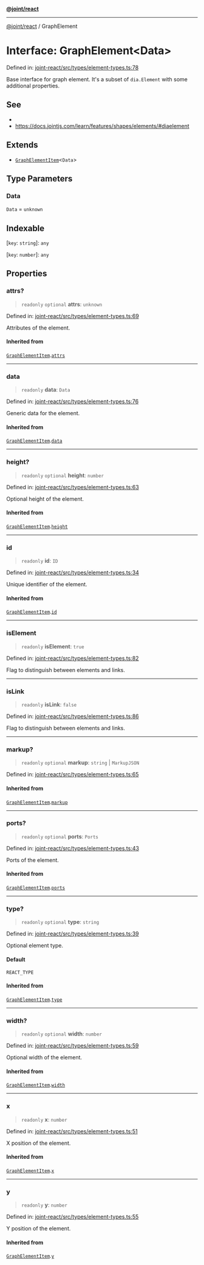 [**@joint/react**](../README.md)

***

[@joint/react](../README.md) / GraphElement

# Interface: GraphElement\<Data\>

Defined in: [joint-react/src/types/element-types.ts:78](https://github.com/samuelgja/joint/blob/main/packages/joint-react/src/types/element-types.ts#L78)

Base interface for graph element.
It's a subset of `dia.Element` with some additional properties.

## See

 - 
 - https://docs.jointjs.com/learn/features/shapes/elements/#diaelement

## Extends

- [`GraphElementItem`](GraphElementItem.md)\<`Data`\>

## Type Parameters

### Data

`Data` = `unknown`

## Indexable

\[`key`: `string`\]: `any`

\[`key`: `number`\]: `any`

## Properties

### attrs?

> `readonly` `optional` **attrs**: `unknown`

Defined in: [joint-react/src/types/element-types.ts:69](https://github.com/samuelgja/joint/blob/main/packages/joint-react/src/types/element-types.ts#L69)

Attributes of the element.

#### Inherited from

[`GraphElementItem`](GraphElementItem.md).[`attrs`](GraphElementItem.md#attrs)

***

### data

> `readonly` **data**: `Data`

Defined in: [joint-react/src/types/element-types.ts:76](https://github.com/samuelgja/joint/blob/main/packages/joint-react/src/types/element-types.ts#L76)

Generic data for the element.

#### Inherited from

[`GraphElementItem`](GraphElementItem.md).[`data`](GraphElementItem.md#data-1)

***

### height?

> `readonly` `optional` **height**: `number`

Defined in: [joint-react/src/types/element-types.ts:63](https://github.com/samuelgja/joint/blob/main/packages/joint-react/src/types/element-types.ts#L63)

Optional height of the element.

#### Inherited from

[`GraphElementItem`](GraphElementItem.md).[`height`](GraphElementItem.md#height)

***

### id

> `readonly` **id**: `ID`

Defined in: [joint-react/src/types/element-types.ts:34](https://github.com/samuelgja/joint/blob/main/packages/joint-react/src/types/element-types.ts#L34)

Unique identifier of the element.

#### Inherited from

[`GraphElementItem`](GraphElementItem.md).[`id`](GraphElementItem.md#id)

***

### isElement

> `readonly` **isElement**: `true`

Defined in: [joint-react/src/types/element-types.ts:82](https://github.com/samuelgja/joint/blob/main/packages/joint-react/src/types/element-types.ts#L82)

Flag to distinguish between elements and links.

***

### isLink

> `readonly` **isLink**: `false`

Defined in: [joint-react/src/types/element-types.ts:86](https://github.com/samuelgja/joint/blob/main/packages/joint-react/src/types/element-types.ts#L86)

Flag to distinguish between elements and links.

***

### markup?

> `readonly` `optional` **markup**: `string` \| `MarkupJSON`

Defined in: [joint-react/src/types/element-types.ts:65](https://github.com/samuelgja/joint/blob/main/packages/joint-react/src/types/element-types.ts#L65)

#### Inherited from

[`GraphElementItem`](GraphElementItem.md).[`markup`](GraphElementItem.md#markup)

***

### ports?

> `readonly` `optional` **ports**: `Ports`

Defined in: [joint-react/src/types/element-types.ts:43](https://github.com/samuelgja/joint/blob/main/packages/joint-react/src/types/element-types.ts#L43)

Ports of the element.

#### Inherited from

[`GraphElementItem`](GraphElementItem.md).[`ports`](GraphElementItem.md#ports)

***

### type?

> `readonly` `optional` **type**: `string`

Defined in: [joint-react/src/types/element-types.ts:39](https://github.com/samuelgja/joint/blob/main/packages/joint-react/src/types/element-types.ts#L39)

Optional element type.

#### Default

`REACT_TYPE`

#### Inherited from

[`GraphElementItem`](GraphElementItem.md).[`type`](GraphElementItem.md#type)

***

### width?

> `readonly` `optional` **width**: `number`

Defined in: [joint-react/src/types/element-types.ts:59](https://github.com/samuelgja/joint/blob/main/packages/joint-react/src/types/element-types.ts#L59)

Optional width of the element.

#### Inherited from

[`GraphElementItem`](GraphElementItem.md).[`width`](GraphElementItem.md#width)

***

### x

> `readonly` **x**: `number`

Defined in: [joint-react/src/types/element-types.ts:51](https://github.com/samuelgja/joint/blob/main/packages/joint-react/src/types/element-types.ts#L51)

X position of the element.

#### Inherited from

[`GraphElementItem`](GraphElementItem.md).[`x`](GraphElementItem.md#x)

***

### y

> `readonly` **y**: `number`

Defined in: [joint-react/src/types/element-types.ts:55](https://github.com/samuelgja/joint/blob/main/packages/joint-react/src/types/element-types.ts#L55)

Y position of the element.

#### Inherited from

[`GraphElementItem`](GraphElementItem.md).[`y`](GraphElementItem.md#y)
